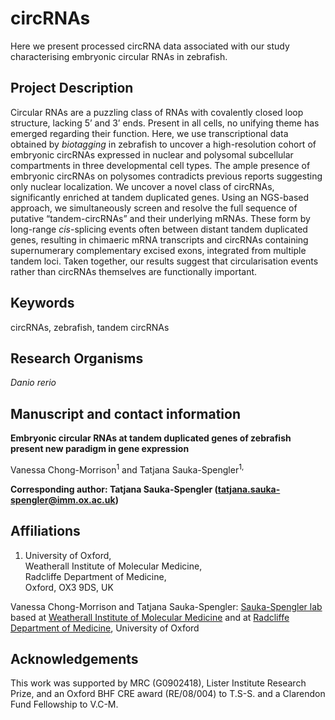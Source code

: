 # circRNAs

Here we present processed circRNA data associated with our study characterising embryonic circular RNAs in zebrafish.


## Project Description

Circular RNAs are a puzzling class of RNAs with covalently closed loop structure, lacking 5’ and 3’ ends. Present in all cells, no unifying theme has emerged regarding their function. Here, we use transcriptional data obtained by *biotagging* in zebrafish to uncover a high-resolution cohort of embryonic circRNAs expressed in nuclear and polysomal subcellular compartments in three developmental cell types. The ample presence of embryonic circRNAs on polysomes contradicts previous reports suggesting only nuclear localization. We uncover a novel class of circRNAs, significantly enriched at tandem duplicated genes. Using an NGS-based approach, we simultaneously screen and resolve the full sequence of putative “tandem-circRNAs” and their underlying mRNAs.  These form by long-range *cis*-splicing events often between distant tandem duplicated genes, resulting in chimaeric mRNA transcripts and circRNAs containing supernumerary complementary excised exons, integrated from multiple tandem loci. Taken together, our results suggest that circularisation events rather than circRNAs themselves are functionally important.

## Keywords

circRNAs, zebrafish, tandem circRNAs

## Research Organisms

*Danio rerio*

## Manuscript and contact information
**Embryonic circular RNAs at tandem duplicated genes of zebrafish present new paradigm in gene expression**

Vanessa Chong-Morrison<sup>1</sup> and Tatjana Sauka-Spengler<sup>1,</sup>



**Corresponding author: Tatjana Sauka-Spengler (tatjana.sauka-spengler@imm.ox.ac.uk)**

## Affiliations

1. University of Oxford,  
Weatherall Institute of Molecular Medicine,  
Radcliffe Department of Medicine,  
Oxford, OX3 9DS, UK 



Vanessa Chong-Morrison and Tatjana Sauka-Spengler: [Sauka-Spengler lab](http://www.tsslab.co.uk) based at [Weatherall Institute of Molecular Medicine](http://www.imm.ox.ac.uk) and at [Radcliffe Department of Medicine](http://www.rdm.ox.ac.uk), University of Oxford




## Acknowledgements

This work was supported by MRC (G0902418), Lister Institute Research Prize, and an Oxford BHF CRE award (RE/08/004) to T.S-S. and a Clarendon Fund Fellowship to V.C-M.
